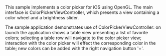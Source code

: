 
This sample implements a color picker for iOS using OpenGL. The main interface is ColorPickerViewController, which presents a view containing a color wheel and a brightness slider.

The sample application demonstrates use of ColorPickerViewController: on launch the application shows a table view presenting a list of favorite colors; selecting a table row will navigate to the color picker view; interaction with the color picker will effect the corresponding color in the table; new colors can be added with the right navigation button '+'.
